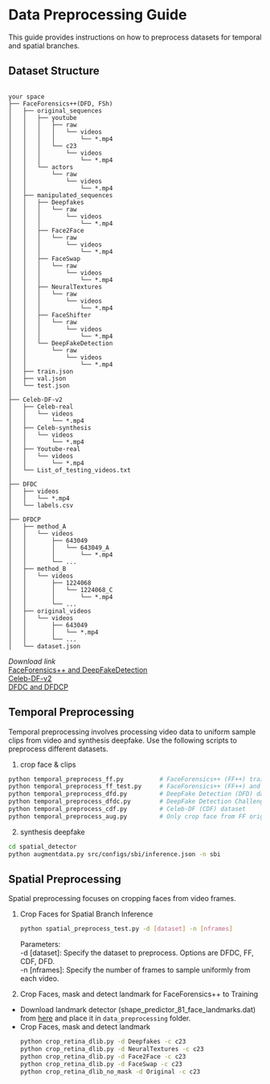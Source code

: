 # Data Preprocessing Guide

This guide provides instructions on how to preprocess datasets for temporal and spatial branches. 

## Dataset Structure
```

your space
├── FaceForensics++(DFD, FSh)
│   ├── original_sequences
│   │   ├── youtube
│   │   │   ├── raw
│   │   │   │   └── videos
│   │   │   │       └── *.mp4
│   │   │   └── c23
│   │   │       └── videos
│   │   │           └── *.mp4
│   │   └── actors
│   │       └── raw
│   │           └── videos
│   │               └── *.mp4
│   ├── manipulated_sequences
│   │   ├── Deepfakes
│   │   │   └── raw
│   │   │       └── videos
│   │   │           └── *.mp4
│   │   ├── Face2Face
│   │   │   └── raw
│   │   │       └── videos
│   │   │           └── *.mp4
│   │   ├── FaceSwap
│   │   │   └── raw
│   │   │       └── videos
│   │   │           └── *.mp4
│   │   ├── NeuralTextures
│   │   │   └── raw
│   │   │       └── videos
│   │   │           └── *.mp4
│   │   ├── FaceShifter
│   │   │   └── raw
│   │   │       └── videos
│   │   │           └── *.mp4
│   │   └── DeepFakeDetection
│   │       └── raw
│   │           └── videos
│   │               └── *.mp4
│   ├── train.json
│   ├── val.json
│   └── test.json
│
├── Celeb-DF-v2
│   ├── Celeb-real
│   │   └── videos
│   │       └── *.mp4
│   ├── Celeb-synthesis
│   │   └── videos
│   │       └── *.mp4
│   ├── Youtube-real
│   │   └── videos
│   │       └── *.mp4
│   └── List_of_testing_videos.txt
│
├── DFDC
│   ├── videos
│   │   └── *.mp4
│   └── labels.csv
│
├── DFDCP
│   ├── method_A
│   │   └── videos
│   │       ├── 643049
│   │       │   └── 643049_A
│   │       │       └── *.mp4
│   │       └── ...
│   ├── method_B
│   │   └── videos
│   │       ├── 1224068
│   │       │   └── 1224068_C
│   │       │       └── *.mp4
│   │       └── ...
│   ├── original_videos
│   │   └── videos
│   │       ├── 643049
│   │       │   └── *.mp4
│   │       └── ...
│   └── dataset.json
```

*Download link*             
[FaceForensics++ and DeepFakeDetection](https://github.com/ondyari/FaceForensics)  
[Celeb-DF-v2](https://github.com/yuezunli/celeb-deepfakeforensics)  
[DFDC and DFDCP](https://dfdc.ai/login)  



## Temporal Preprocessing

Temporal preprocessing involves processing video data to uniform sample clips from video and synthesis deepfake. Use the following scripts to preprocess different datasets.
1. crop face & clips
```bash
python temporal_preprocess_ff.py          # FaceForensics++ (FF++) training set
python temporal_preprocess_ff_test.py     # FaceForensics++ (FF++) and Fsh test sets
python temporal_preprocess_dfd.py         # DeepFake Detection (DFD) dataset
python temporal_preprocess_dfdc.py        # DeepFake Detection Challenge (DFDC) dataset
python temporal_preprocess_cdf.py         # Celeb-DF (CDF) dataset
python temporal_preprocess_aug.py         # Only crop face from FF orignal dataset to do tmeporal synthesis
```

2. synthesis deepfake
```bash
cd spatial_detector
python augmentdata.py src/configs/sbi/inference.json -n sbi
```

## Spatial Preprocessing
Spatial preprocessing focuses on cropping faces from video frames.
1. Crop Faces for Spatial Branch Inference
    ```bash
    python spatial_preprocess_test.py -d [dataset] -n [nframes]
    ```
    Parameters:             
    -d [dataset]: Specify the dataset to preprocess. Options are DFDC, FF, CDF, DFD.                
    -n [nframes]: Specify the number of frames to sample uniformly from each video.

2. Crop Faces, mask and detect landmark for FaceForensics++ to Training         
- Download landmark detector (shape_predictor_81_face_landmarks.dat) from [here](https://github.com/codeniko/shape_predictor_81_face_landmarks) and place it in `data_preprocessing` folder.  
- Crop Faces, mask and detect landmark
    ```bash
    python crop_retina_dlib.py -d Deepfakes -c c23
    python crop_retina_dlib.py -d NeuralTextures -c c23
    python crop_retina_dlib.py -d Face2Face -c c23
    python crop_retina_dlib.py -d FaceSwap -c c23
    python crop_retina_dlib_no_mask -d Original -c c23
    ```